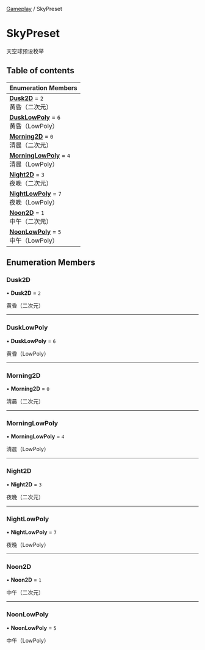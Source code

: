 [Gameplay](../modules/Gameplay.Gameplay.md) / SkyPreset

# SkyPreset <Badge type="tip" text="Enumeration" /> <Score text="SkyPreset" />

天空球预设枚举

## Table of contents

| Enumeration Members |
| :-----|
| **[Dusk2D](Gameplay.SkyPreset.md#dusk2d)** = ``2`` <br> 黄昏（二次元）|
| **[DuskLowPoly](Gameplay.SkyPreset.md#dusklowpoly)** = ``6`` <br> 黄昏（LowPoly）|
| **[Morning2D](Gameplay.SkyPreset.md#morning2d)** = ``0`` <br> 清晨（二次元）|
| **[MorningLowPoly](Gameplay.SkyPreset.md#morninglowpoly)** = ``4`` <br> 清晨（LowPoly）|
| **[Night2D](Gameplay.SkyPreset.md#night2d)** = ``3`` <br> 夜晚（二次元）|
| **[NightLowPoly](Gameplay.SkyPreset.md#nightlowpoly)** = ``7`` <br> 夜晚（LowPoly）|
| **[Noon2D](Gameplay.SkyPreset.md#noon2d)** = ``1`` <br> 中午（二次元）|
| **[NoonLowPoly](Gameplay.SkyPreset.md#noonlowpoly)** = ``5`` <br> 中午（LowPoly）|

## Enumeration Members

### Dusk2D <Score text="Dusk" /> 

• **Dusk2D** = ``2``

黄昏（二次元）

___

### DuskLowPoly <Score text="DuskLowPoly" /> 

• **DuskLowPoly** = ``6``

黄昏（LowPoly）

___

### Morning2D <Score text="Morning" /> 

• **Morning2D** = ``0``

清晨（二次元）

___

### MorningLowPoly <Score text="MorningLowPoly" /> 

• **MorningLowPoly** = ``4``

清晨（LowPoly）

___

### Night2D <Score text="Night" /> 

• **Night2D** = ``3``

夜晚（二次元）

___

### NightLowPoly <Score text="NightLowPoly" /> 

• **NightLowPoly** = ``7``

夜晚（LowPoly）

___

### Noon2D <Score text="Noon" /> 

• **Noon2D** = ``1``

中午（二次元）

___

### NoonLowPoly <Score text="NoonLowPoly" /> 

• **NoonLowPoly** = ``5``

中午（LowPoly）
